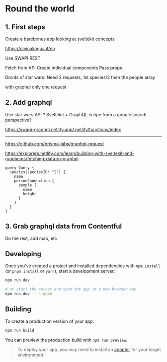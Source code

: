 # Round the world

## 1. First steps

Create a barebones app looking at sveltekit concepts

https://divinalingua.it/en

Use SWAPI REST

Fetch from API
Create individual components
Pass props

Droids of star wars: Need 2 requests, 1st species/2 then the people array

with graphql only one request

## 2. Add graphql

Use star wars API ? Sveltekit + GraphQL is ripe from a google search perspective?

https://swapi-graphql.netlify.app/.netlify/functions/index

---

https://github.com/prisma-labs/graphql-request

https://explorers.netlify.com/learn/building-with-sveltekit-and-graphcms/fetching-data-in-graphql

```gql
query Query {
  species(speciesID: "2") {
    name
    personConnection {
      people {
        name
        height
      }
    }
  }
}
```

## 3. Grab graphql data from Contentful

Do the rest, add map, etc

## Developing

Once you've created a project and installed dependencies with `npm install` (or `pnpm install` or `yarn`), start a development server:

```bash
npm run dev

# or start the server and open the app in a new browser tab
npm run dev -- --open
```

## Building

To create a production version of your app:

```bash
npm run build
```

You can preview the production build with `npm run preview`.

> To deploy your app, you may need to install an [adapter](https://kit.svelte.dev/docs/adapters) for your target environment.
